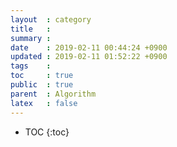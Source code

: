 ```yaml
---
layout  : category
title   : 
summary : 
date    : 2019-02-11 00:44:24 +0900
updated : 2019-02-11 01:52:22 +0900
tags    : 
toc     : true
public  : true
parent  : Algorithm
latex   : false
---
```

* TOC
{:toc}

